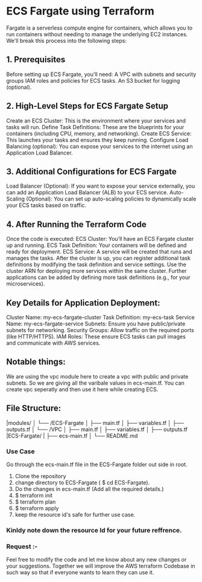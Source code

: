 # ECS Fargate using Terraform
 Fargate is a serverless compute engine for containers, which allows you to run containers without needing to manage the underlying EC2 instances. We'll break this process into the following steps:

## 1. Prerequisites
Before setting up ECS Fargate, you'll need:
A VPC with subnets and security groups
IAM roles and policies for ECS tasks.
An S3 bucket for logging (optional).

## 2. High-Level Steps for ECS Fargate Setup
Create an ECS Cluster: This is the environment where your services and tasks will run.
Define Task Definitions: These are the blueprints for your containers (including CPU, memory, and networking).
Create ECS Service: This launches your tasks and ensures they keep running.
Configure Load Balancing (optional): You can expose your services to the internet using an Application Load Balancer.

## 3. Additional Configurations for ECS Fargate
Load Balancer (Optional): If you want to expose your service externally, you can add an Application Load Balancer (ALB) to your ECS service.
Auto-Scaling (Optional): You can set up auto-scaling policies to dynamically scale your ECS tasks based on traffic.

## 4. After Running the Terraform Code
Once the code is executed:
ECS Cluster: You’ll have an ECS Fargate cluster up and running.
ECS Task Definition: Your containers will be defined and ready for deployment.
ECS Service: A service will be created that runs and manages the tasks.
After the cluster is up, you can register additional task definitions by modifying the task definition and service settings.
Use the cluster ARN for deploying more services within the same cluster.
Further applications can be added by defining more task definitions (e.g., for your microservices).

## Key Details for Application Deployment:
Cluster Name: my-ecs-fargate-cluster
Task Definition: my-ecs-task
Service Name: my-ecs-fargate-service
Subnets: Ensure you have public/private subnets for networking.
Security Groups: Allow traffic on the required ports (like HTTP/HTTPS).
IAM Roles: These ensure ECS tasks can pull images and communicate with AWS services.

## Notable things:
We are using the vpc module here to create a vpc with public and private subnets.
So we are giving all the varibale values in ecs-main.tf.
You can create vpc seperatly and then use it here while creating ECS.

## File Structure: 

|modules/
│   └── /ECS-Fargate
│       ├── main.tf
│       ├── variables.tf
│       ├── outputs.tf
│   └── /VPC
│       ├── main.tf
│       ├── variables.tf
│       ├── outputs.tf
|ECS-Fargate/
|  ├── ecs-main.tf
│  └── README.md

### Use Case
Go through the ecs-main.tf file in the ECS-Fargate folder out side in root.

1. Clone the repository
2. change directory to ECS-Fargate ( $ cd ECS-Fargate).
3. Do the changes in ecs-main.tf (Add all the required details.)
4. $ terraform init
5. $ terraform plan
6. $ terraform apply
7. keep the resource id's safe for further use case.

### Kinldy note down the resource Id for your future reffrence.

### Request :- 
Feel free to modify the code and let me know about any new changes or your suggestions.
Together we will improve the AWS terraform Codebase in such way so that if everyone wants to learn they can use it.